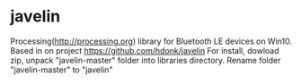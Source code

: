# javelin
Processing(http://processing.org) library for Bluetooth LE devices on Win10.
Based in on project https://github.com/hdonk/javelin
For install, dowload zip, unpack "javelin-master" folder into libraries directory.
Rename folder "javelin-master" to "javelin"
 